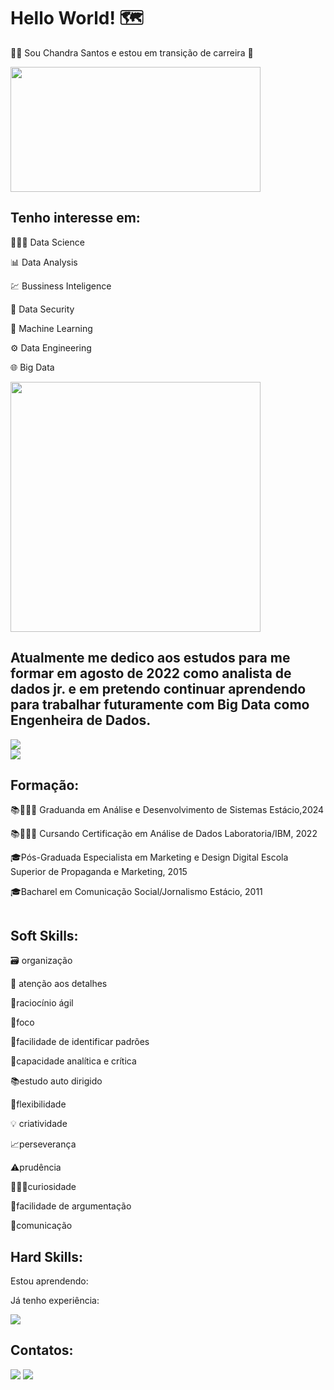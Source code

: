 # Hello World! 🗺 #

👩‍💻​ Sou Chandra Santos e estou em transição de carreira 🛫

<div><img src="https://media-exp2.licdn.com/dms/image/C5622AQFrOkXrHDbs7Q/feedshare-shrink_800/0/1652800489384?e=1657756800&v=beta&t=BllqBuN4EGrsSrbxQSJGhjLIMrdH0pUq4A7I_o7X9us" width="400" height="200"></div>


## Tenho interesse em:

👩🏽‍🔬 Data Science

📊 Data Analysis

💹 Bussiness Inteligence

​🔐​ Data Security

🦾 Machine Learning

⚙️ Data Engineering

🌐 Big Data

<div><img src="https://miro.medium.com/max/1080/1*-qdg0Nd6fJCMB3VAkZ_Xsg.png" width="400" height="400"></div>


## Atualmente me dedico aos estudos para me formar em agosto de 2022 como analista de dados jr. e em pretendo continuar aprendendo para trabalhar futuramente com Big Data como Engenheira de Dados.

<div><img src="https://encrypted-tbn0.gstatic.com/images?q=tbn:ANd9GcSU2ev-QB9hsMsbsw7MFQas2ykrDa6tx99_MA&usqp=CAU"></div>

<div><img src="https://149695847.v2.pressablecdn.com/wp-content/uploads/2017/06/p7p9i.jpg"></div>


## Formação:

📚👨🏻‍🎓 Graduanda em Análise e Desenvolvimento de Sistemas Estácio,2024

📚👨🏻‍🎓 Cursando Certificação em Análise de Dados Laboratoria/IBM, 2022

🎓Pós-Graduada Especialista em Marketing e Design Digital Escola Superior de Propaganda e Marketing, 2015

🎓Bacharel em Comunicação Social/Jornalismo Estácio, 2011

<div><img src=""></div>

## Soft Skills: 

🗃️ organização 

🔎​ atenção aos detalhes 

🧠raciocínio ágil 

🔦foco 

🧮facilidade de identificar padrões 

🦉capacidade analítica e crítica 

📚estudo auto dirigido 

🦾flexibilidade 

💡 criatividade 

📈perseverança 

⚠️prudência 

👨🏻‍🔬curiosidade 

🔡facilidade de argumentação 

🖖comunicação 

## Hard Skills:

Estou aprendendo:


          
Já tenho experiência:

<div><img src="https://media1.giphy.com/media/1dMNqVx9Kb12EBjFrc/giphy.gif?cid=790b7611de7ee8babd49ae29f3688ce34bd4f4ca2a58365a&rid=giphy.gif&ct=g"></div>

## Contatos:

<div>
<a href="https://www.youtube.com/ChandraSantos" target="_blank"><img src="https://img.shields.io/badge/YouTube-FF0000?style=for-the-badge&logo=youtube&logoColor=white" target="_blank"></a>
<a href="https://www.linkedin.com/in/chandrasantos" target="_blank"><img src="https://img.shields.io/badge/-LinkedIn-%230077B5?style=for-the-badge&logo=linkedin&logoColor=white" target="_blank"></a>   
</div>
